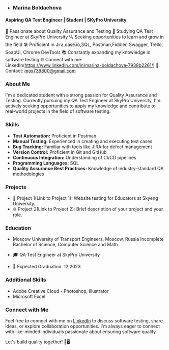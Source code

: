 - ### Marina Boldachova
#### Aspiring QA Test Engineer | Student | SKyPro University

🌟 Passionate about Quality Assurance and Testing
📘 Studying QA Test Engineer at SkyPro University
🔍 Seeking opportunities to learn and grow in the field
🛠️ Proficient in Jira,qase.io,SQL, Postman,Fiddler, Swagger, Trello,
SoapUI, Chrome DevTools
📚 Constantly expanding my knowledge in software testing
🌐 Connect with me: LinkedIn(https://www.linkedin.com/in/marina-boldachova-7938b2261/)
📧 Contact: mox739800@gmail.com

### About Me
I'm a dedicated student with a strong passion for Quality Assurance and Testing. Currently pursuing my QA Test Engineer at SkyPro University, I'm actively seeking opportunities to apply my knowledge and contribute to real-world projects in the field of software testing.

### Skills
- **Test Automation:** Proficient in Postman
- **Manual Testing:** Experienced in creating and executing test cases
- **Bug Tracking:** Familiar with tools like JIRA for defect management
- **Version Control:** Proficient in Git and GitHub
- **Continuous Integration:** Understanding of CI/CD pipelines
- **Programming Languages:** SQL
- **Quality Assurance Best Practices:** Knowledge of industry-standard QA methodologies

### Projects
- 🚀 Project 1(Link to Project 1): Website testing for Educators at Skyeng University.
- 🌐 Project 2(Link to Project 2): Brief description of your project and your role.

### Education
- Moscow University of Transport Engineers, Moscow, Russia
Incomplete Bachelor of Science, Computer Science and Math

- 🎓 QA Test Engineer at SkyPro University
- 📅 Expected Graduation: 12,2023

### Additional Skills
- Adobe Creative Cloud - Photoshop, Illustrator
- Microsoft Excel
  

### Connect with Me
Feel free to connect with me on [LinkedIn](https://www.linkedin.com/in/marina-boldachova-7938b2261/) to discuss software testing, share ideas, or explore collaboration opportunities. I'm always eager to connect with like-minded individuals passionate about ensuring software quality.

Let's build quality together! 🧪🖥️
